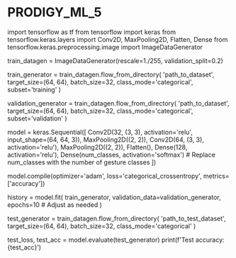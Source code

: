 # PRODIGY_ML_5

import tensorflow as tf from tensorflow import keras from tensorflow.keras.layers import Conv2D, MaxPooling2D, Flatten, Dense from tensorflow.keras.preprocessing.image import ImageDataGenerator

train_datagen = ImageDataGenerator(rescale=1./255, validation_split=0.2)

train_generator = train_datagen.flow_from_directory( 'path_to_dataset', target_size=(64, 64), batch_size=32, class_mode='categorical', subset='training' )

validation_generator = train_datagen.flow_from_directory( 'path_to_dataset', target_size=(64, 64), batch_size=32, class_mode='categorical', subset='validation' )

model = keras.Sequential([ Conv2D(32, (3, 3), activation='relu', input_shape=(64, 64, 3)), MaxPooling2D((2, 2)), Conv2D(64, (3, 3), activation='relu'), MaxPooling2D((2, 2)), Flatten(), Dense(128, activation='relu'), Dense(num_classes, activation='softmax') # Replace num_classes with the number of gesture classes ])

model.compile(optimizer='adam', loss='categorical_crossentropy', metrics=['accuracy'])

history = model.fit( train_generator, validation_data=validation_generator, epochs=10 # Adjust as needed )

test_generator = train_datagen.flow_from_directory( 'path_to_test_dataset', target_size=(64, 64), batch_size=32, class_mode='categorical' )

test_loss, test_acc = model.evaluate(test_generator) print(f'Test accuracy: {test_acc}')
